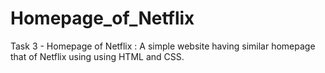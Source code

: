 # Homepage_of_Netflix
Task 3 - Homepage of Netflix : A simple website having similar homepage that of Netflix using using HTML and CSS.

